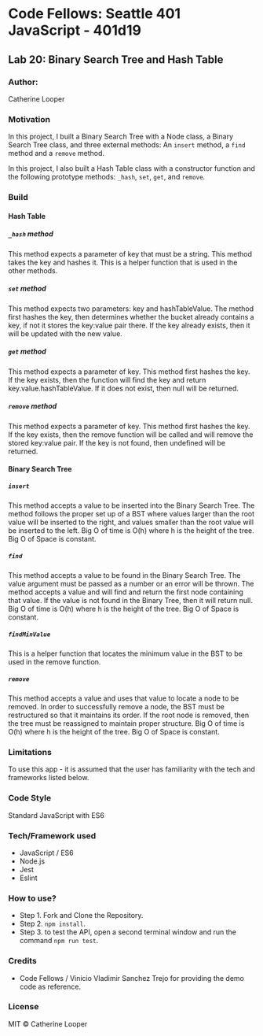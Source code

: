# Code Fellows: Seattle 401 JavaScript - 401d19

##  Lab 20: Binary Search Tree and Hash Table

### Author:
 Catherine Looper

### Motivation

In this project, I built a Binary Search Tree with a Node class, a Binary Search Tree class, and three external methods: An `insert` method, a `find` method and a `remove` method. 

In this project, I also built a Hash Table class with a constructor function and the following prototype methods: `_hash`, `set`, `get`, and `remove`.

### Build

#### Hash Table

##### `_hash` method

This method expects a parameter of key that must be a string. This method takes the key and hashes it. This is a helper function that is used in the other methods.

##### `set` method

This method expects two parameters: key and hashTableValue. The method first hashes the key, then determines whether the bucket already contains a key, if not it stores the key:value pair there. If the key already exists, then it will be updated with the new value.

##### `get` method

This method expects a parameter of key. This method first hashes the key. If the key exists, then the function will find the key and return key.value.hashTableValue. If it does not exist, then null will be returned.

##### `remove` method

This method expects a parameter of key. This method first hashes the key. If the key exists, then the remove function will be called and will remove the stored key:value pair. If the key is not found, then undefined will be returned.

#### Binary Search Tree

##### `insert`

This method accepts a value to be inserted into the Binary Search Tree. The method follows the proper set up of a BST where values larger than the root value will be inserted to the right, and values smaller than the root value will be inserted to the left. Big O of time is O(h) where h is the height of the tree. Big O of Space is constant.


##### `find`

This method accepts a value to be found in the Binary Search Tree. The value argument must be passed as a number or an error will be thrown. The method accepts a value and will find and return the first node containing that value. If the value is not found in the Binary Tree, then it will return null. Big O of time is O(h) where h is the height of the tree. Big O of Space is constant.

##### `findMinValue`

This is a helper function that locates the minimum value in the BST to be used in the remove function.

##### `remove`

This method accepts a value and uses that value to locate a node to be removed. In order to successfully remove a node, the BST must be restructured so that it maintains its order. If the root node is removed, then the tree must be reassigned to maintain proper structure. Big O of time is O(h) where h is the height of the tree. Big O of Space is constant.

### Limitations

To use this app - it is assumed that the user has familiarity with the tech and frameworks listed below. 

### Code Style

Standard JavaScript with ES6

### Tech/Framework used

* JavaScript / ES6
* Node.js
* Jest
* Eslint

### How to use?

* Step 1. Fork and Clone the Repository.
* Step 2. `npm install`.
* Step 3. to test the API, open a second terminal window and run the command `npm run test`.

### Credits

* Code Fellows / Vinicio Vladimir Sanchez Trejo for providing the demo code as reference.

### License

MIT © Catherine Looper
